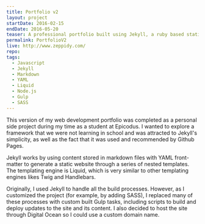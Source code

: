 ```yaml
---
title: Portfolio v2
layout: project
startDate: 2016-02-15
endDate: 2016-05-20
teaser: A professional portfolio built using Jekyll, a ruby based static website generator.
permalink: PortfolioV2
live: http://www.zeppidy.com/
repo:
tags:
  - Javascript
  - Jekyll
  - Markdown
  - YAML
  - Liquid
  - Node.js
  - Gulp
  - SASS
---
```

This version of my web development portfolio was completed as a personal side project during my time as a student at Epicodus. I wanted to explore a framework that we were not learning in school and was attracted to Jekyll's simplicity, as well as the fact that it was used and recommended by Github Pages.

Jekyll works by using content stored in markdown files with YAML front-matter to generate a static website through a series of nested templates. The templating engine is Liquid, which is very similar to other templating engines likes Twig and Handlebars.

Originally, I used Jekyll to handle all the build processes. However, as I customized the project (for example, by adding SASS), I replaced many of these processes with custom built Gulp tasks, including scripts to build and deploy updates to the site and its content. I also decided to host the site through Digital Ocean so I could use a custom domain name.
